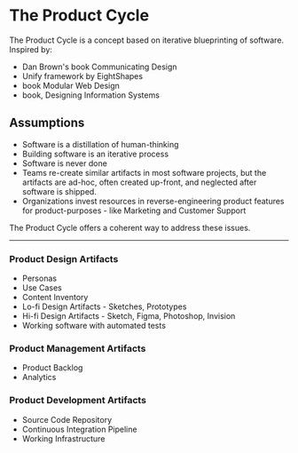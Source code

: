 # The Product Cycle

The Product Cycle is a concept based on iterative blueprinting of software. Inspired by:

* Dan Brown's book Communicating Design
* Unify framework by EightShapes
* book Modular Web Design
* book, Designing Information Systems

## Assumptions

* Software is a distillation of human-thinking
* Building software is an iterative process
* Software is never done
* Teams re-create similar artifacts in most software projects, but the artifacts are ad-hoc, often created up-front, and neglected after software is shipped.
* Organizations invest resources in reverse-engineering product features for product-purposes - like Marketing and Customer Support

The Product Cycle offers a coherent way to address these issues.

---

### Product Design Artifacts

* Personas
* Use Cases
* Content Inventory
* Lo-fi Design Artifacts - Sketches, Prototypes
* Hi-fi Design Artifacts - Sketch, Figma, Photoshop, Invision
* Working software with automated tests

### Product Management Artifacts

* Product Backlog
* Analytics

### Product Development Artifacts

* Source Code Repository
* Continuous Integration Pipeline
* Working Infrastructure
